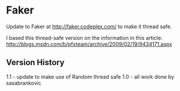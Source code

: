 # Faker
Update to Faker at http://faker.codeplex.com/ to make it thread safe.

I based this thread-safe version on the information in this article:
http://blogs.msdn.com/b/pfxteam/archive/2009/02/19/9434171.aspx

## Version History
1.1 - update to make use of Random thread safe
1.0 - all work done by sasabrankovic